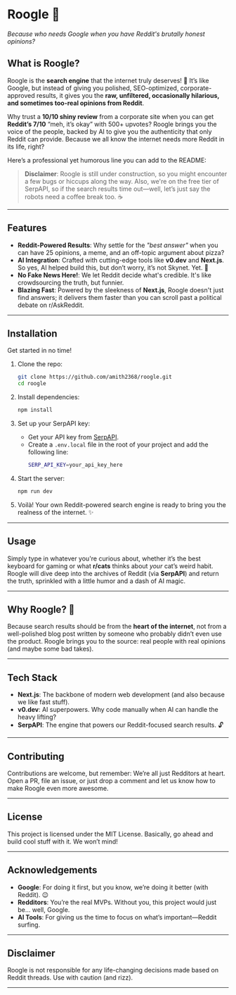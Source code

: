 # Roogle 🦉
*Because who needs Google when you have Reddit's brutally honest opinions?*

## What is Roogle?
Roogle is the **search engine** that the internet truly deserves! 🚀 It’s like Google, but instead of giving you polished, SEO-optimized, corporate-approved results, it gives you the **raw, unfiltered, occasionally hilarious, and sometimes too-real opinions from Reddit**.

Why trust a **10/10 shiny review** from a corporate site when you can get **Reddit’s 7/10** “meh, it’s okay” with 500+ upvotes? Roogle brings you the voice of the people, backed by AI to give you the authenticity that only Reddit can provide. Because we all know the internet needs more Reddit in its life, right?

Here’s a professional yet humorous line you can add to the README:

> **Disclaimer**: Roogle is still under construction, so you might encounter a few bugs or hiccups along the way. Also, we're on the free tier of SerpAPI, so if the search results time out—well, let’s just say the robots need a coffee break too. ☕

---

## Features
- **Reddit-Powered Results**: Why settle for the *"best answer"* when you can have 25 opinions, a meme, and an off-topic argument about pizza?
- **AI Integration**: Crafted with cutting-edge tools like **v0.dev** and **Next.js**. So yes, AI helped build this, but don’t worry, it’s not Skynet. Yet. 🤖
- **No Fake News Here!**: We let Reddit decide what's credible. It's like crowdsourcing the truth, but funnier.
- **Blazing Fast**: Powered by the sleekness of **Next.js**, Roogle doesn't just find answers; it delivers them faster than you can scroll past a political debate on r/AskReddit.

---

## Installation
Get started in no time!

1. Clone the repo:
    ```bash
    git clone https://github.com/amith2368/roogle.git
    cd roogle
    ```
2. Install dependencies:
    ```bash
    npm install
    ```
3. Set up your SerpAPI key:
    - Get your API key from [SerpAPI](https://serpapi.com/).
    - Create a `.env.local` file in the root of your project and add the following line:
      ```bash
      SERP_API_KEY=your_api_key_here
      ```

4. Start the server:
    ```bash
    npm run dev
    ```
5. Voilà! Your own Reddit-powered search engine is ready to bring you the realness of the internet. ✨

---

## Usage
Simply type in whatever you're curious about, whether it’s the best keyboard for gaming or what **r/cats** thinks about *your* cat’s weird habit. Roogle will dive deep into the archives of Reddit (via **SerpAPI**) and return the truth, sprinkled with a little humor and a dash of AI magic.

---

## Why Roogle? 🤔
Because search results should be from the **heart of the internet**, not from a well-polished blog post written by someone who probably didn’t even use the product. Roogle brings you to the source: real people with real opinions (and maybe some bad takes).

---

## Tech Stack
- **Next.js**: The backbone of modern web development (and also because we like fast stuff).
- **v0.dev**: AI superpowers. Why code manually when AI can handle the heavy lifting?
- **SerpAPI**: The engine that powers our Reddit-focused search results. 🔓

---

## Contributing
Contributions are welcome, but remember: We’re all just Redditors at heart. Open a PR, file an issue, or just drop a comment and let us know how to make Roogle even more awesome.

---

## License
This project is licensed under the MIT License. Basically, go ahead and build cool stuff with it. We won’t mind!

---

## Acknowledgements
- **Google**: For doing it first, but you know, we’re doing it better (with Reddit). 😉
- **Redditors**: You’re the real MVPs. Without you, this project would just be... well, Google. 
- **AI Tools**: For giving us the time to focus on what’s important—Reddit surfing.

---

## Disclaimer
Roogle is not responsible for any life-changing decisions made based on Reddit threads. Use with caution (and rizz).

---
